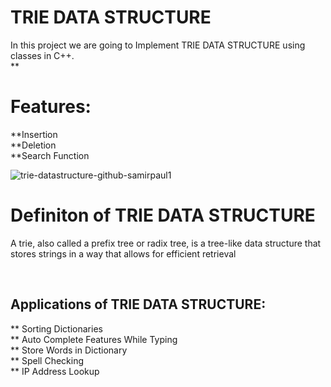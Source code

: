 # TRIE DATA STRUCTURE

In this project we are going to Implement TRIE DATA STRUCTURE using classes in C++.
<br>
**<h1>Features:</h1>
    **Insertion
    <br>
    **Deletion
    <br>
    **Search Function

![trie-datastructure-github-samirpaul1](https://github.com/CybersecurityDSA/trie/assets/143270886/bec5a4fd-7e15-4ef4-b600-dbd9b1e2df33)


<h1>Definiton of TRIE DATA STRUCTURE</h1>
<p>
A trie, also called a prefix tree or radix tree, is a tree-like data structure that stores strings in a way that allows for efficient retrieval</p>
<br>
<h2>Applications of TRIE DATA STRUCTURE:</h2>
<p>
    ** Sorting Dictionaries
    <br>
    ** Auto Complete Features While Typing
    <br>
    ** Store Words in Dictionary
    <br>
    ** Spell Checking
    <br>
    ** IP Address Lookup
</p>



